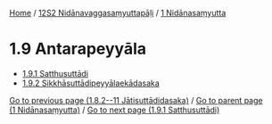 
[Home](/) / [12S2 Nidānavaggasaṃyuttapāḷi](...md) / [1 Nidānasaṃyutta](../12S2/1.md)

# 1.9 Antarapeyyāla

* [1.9.1 Satthusuttādi](1.9/1.9.1.md)
* [1.9.2 Sikkhāsuttādipeyyālaekādasaka](1.9/1.9.2.md)

[Go to previous page (1.8.2--11 Jātisuttādidasaka)](1.8/1.8.2--11.md) / [Go to parent page (1 Nidānasaṃyutta)](../12S2/1.md) / [Go to next page (1.9.1 Satthusuttādi)](1.9/1.9.1.md)


